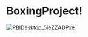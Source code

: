 # BoxingProject!


![PBIDesktop_5ieZZADPxe](https://user-images.githubusercontent.com/68166152/177833413-d94f279c-604d-4db2-9e4a-b2ae126ddb35.gif)
